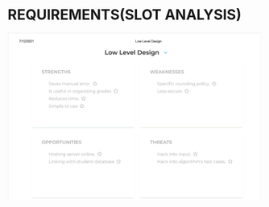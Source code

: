# REQUIREMENTS(SLOT ANALYSIS)

![SWOT](https://github.com/BhavanSekar/MiniProject-LTTS/blob/master/Images%26PDFs/SWOT.PNG)
